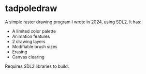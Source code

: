 # tadpoledraw

A simple raster drawing program I wrote in 2024, using SDL2.
It has:
- A limited color palette
- Animation features
- 2 drawing layers
- Modifiable brush sizes
- Erasing
- Canvas clearing

Requires SDL2 libraries to build.

